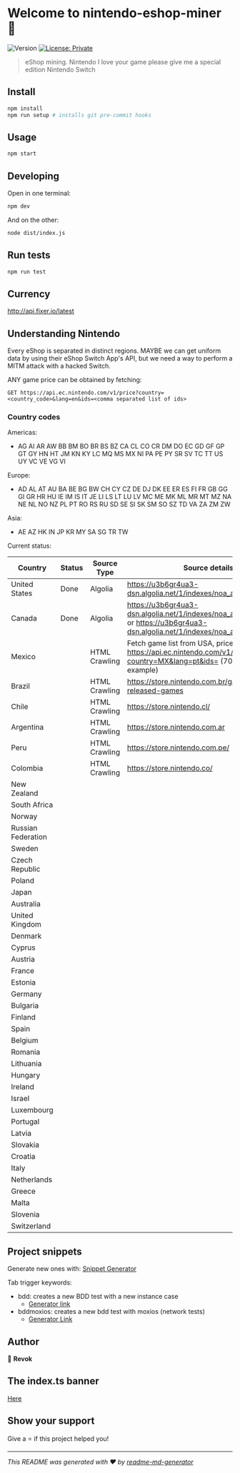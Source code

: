 # Welcome to nintendo-eshop-miner 👋

![Version](https://img.shields.io/badge/version-1.0.0-blue.svg?cacheSeconds=2592000)
[![License: Private](https://img.shields.io/badge/license-Private-%233498db)](#)

> eShop mining. Nintendo I love your game please give me a special edition Nintendo Switch

## Install

```sh
npm install
npm run setup # installs git pre-commit hooks
```

## Usage

```sh
npm start
```

## Developing

Open in one terminal:

```sh
npm dev
```

And on the other:

```sh
node dist/index.js
```

## Run tests

```sh
npm run test
```

## Currency

http://api.fixer.io/latest

## Understanding Nintendo

Every eShop is separated in distinct regions. MAYBE we can get uniform data by using their eShop Switch App's API, but we need a way to perform a MITM attack with a hacked Switch.

ANY game price can be obtained by fetching:

```
GET https://api.ec.nintendo.com/v1/price?country=<country_code>&lang=en&ids=<comma separated list of ids>
```

### Country codes

Americas:

- AG AI AR AW BB BM BO BR BS BZ CA CL CO CR DM DO EC GD GF GP GT GY HN HT JM KN KY LC MQ MS MX NI PA PE PY SR SV TC TT US UY VC VE VG VI

Europe:

- AD AL AT AU BA BE BG BW CH CY CZ DE DJ DK EE ER ES FI FR GB GG GI GR HR HU IE IM IS IT JE LI LS LT LU LV MC ME MK ML MR MT MZ NA NE NL NO NZ PL PT RO RS RU SD SE SI SK SM SO SZ TD VA ZA ZM ZW

Asia:

- AE AZ HK IN JP KR MY SA SG TR TW

Current status:

| Country            | Status | Source Type   | Source details                                                                                                                      |
| ------------------ | ------ | ------------- | ----------------------------------------------------------------------------------------------------------------------------------- |
| United States      | Done   | Algolia       | https://u3b6gr4ua3-dsn.algolia.net/1/indexes/noa_aem_game_en_us                                                                     |
| Canada             | Done   | Algolia       | https://u3b6gr4ua3-dsn.algolia.net/1/indexes/noa_aem_game_en_ca or https://u3b6gr4ua3-dsn.algolia.net/1/indexes/noa_aem_game_fr_ca  |
| Mexico             |        | HTML Crawling | Fetch game list from USA, price from https://api.ec.nintendo.com/v1/price?country=MX&lang=pt&ids=<game id> (70010000023394 example) |
| Brazil             |        | HTML Crawling | https://store.nintendo.com.br/games/all-released-games                                                                              |
| Chile              |        | HTML Crawling | https://store.nintendo.cl/                                                                                                          |
| Argentina          |        | HTML Crawling | https://store.nintendo.com.ar                                                                                                       |
| Peru               |        | HTML Crawling | https://store.nintendo.com.pe/                                                                                                      |
| Colombia           |        | HTML Crawling | https://store.nintendo.co/                                                                                                          |
| New Zealand        |        |               |                                                                                                                                     |
| South Africa       |        |               |                                                                                                                                     |
| Norway             |        |               |                                                                                                                                     |
| Russian Federation |        |               |                                                                                                                                     |
| Sweden             |        |               |                                                                                                                                     |
| Czech Republic     |        |               |                                                                                                                                     |
| Poland             |        |               |                                                                                                                                     |
| Japan              |        |               |                                                                                                                                     |
| Australia          |        |               |                                                                                                                                     |
| United Kingdom     |        |               |                                                                                                                                     |
| Denmark            |        |               |                                                                                                                                     |
| Cyprus             |        |               |                                                                                                                                     |
| Austria            |        |               |                                                                                                                                     |
| France             |        |               |                                                                                                                                     |
| Estonia            |        |               |                                                                                                                                     |
| Germany            |        |               |                                                                                                                                     |
| Bulgaria           |        |               |                                                                                                                                     |
| Finland            |        |               |                                                                                                                                     |
| Spain              |        |               |                                                                                                                                     |
| Belgium            |        |               |                                                                                                                                     |
| Romania            |        |               |                                                                                                                                     |
| Lithuania          |        |               |                                                                                                                                     |
| Hungary            |        |               |                                                                                                                                     |
| Ireland            |        |               |                                                                                                                                     |
| Israel             |        |               |                                                                                                                                     |
| Luxembourg         |        |               |                                                                                                                                     |
| Portugal           |        |               |                                                                                                                                     |
| Latvia             |        |               |                                                                                                                                     |
| Slovakia           |        |               |                                                                                                                                     |
| Croatia            |        |               |                                                                                                                                     |
| Italy              |        |               |                                                                                                                                     |
| Netherlands        |        |               |                                                                                                                                     |
| Greece             |        |               |                                                                                                                                     |
| Malta              |        |               |                                                                                                                                     |
| Slovenia           |        |               |                                                                                                                                     |
| Switzerland        |        |               |                                                                                                                                     |

## Project snippets

Generate new ones with: [Snippet Generator](https://snippet-generator.app/)

Tab trigger keywords:

- bdd: creates a new BDD test with a new instance case
  - [Generator link](https://snippet-generator.app/?description=BDD+Test&tabtrigger=bdd&snippet=import+%7B+expect+%7D+from+%22chai%22%3B%0Aimport+%7B+describe%2C+it%2C+afterEach+%7D+from+%22mocha%22%3B%0Aimport+sinon+from+%22sinon%22%3B%0Aimport+%7B+%24%7BTM_FILENAME_BASE%2F%28.spec%29%2F%2F%7D+%7D+from+%22.%2F%24%7BTM_FILENAME_BASE%2F%28.spec%29%2F%2F%7D%22%3B%0A%0Adescribe%28%22%24%7BTM_FILENAME_BASE%2F%28.spec%29%2F%2F%7D%22%2C+%28%29+%3D%3E+%7B%0A++afterEach%28%28%29+%3D%3E+sinon.restore%28%29%29%3B%0A%0A++it%28%22should+be+created+successfully%22%2C+%28%29+%3D%3E+%7B%0A++++%2F%2F+eslint-disable-next-line+no-new%0A++++const+instance+%3D+new+%24%7BTM_FILENAME_BASE%2F%28.spec%29%2F%2F%7D%28%29%3B%0A++++expect%28instance%29.to.be.instanceOf%28%24%7BTM_FILENAME_BASE%2F%28.spec%29%2F%2F%7D%29%3B%0A++%7D%29%3B%0A%7D%29%3B%0A&mode=vscode)
- bddmoxios: creates a new bdd test with moxios (network tests)
  - [Generator Link](https://snippet-generator.app/?description=BDD+Test+Moxios&tabtrigger=bddmoxios&snippet=import+%7B+expect+%7D+from+%22chai%22%3B%0Aimport+%7B+describe%2C+it%2C+afterEach+%7D+from+%22mocha%22%3B%0Aimport+sinon+from+%22sinon%22%3B%0Aimport+moxios+from+%22moxios%22%3B++%0Aimport+%7B+%24%7BTM_FILENAME_BASE%2F%28.spec%29%2F%2F%7D+%7D+from+%22.%2F%24%7BTM_FILENAME_BASE%2F%28.spec%29%2F%2F%7D%22%3B%0A%0Adescribe%28%22%24%7BTM_FILENAME_BASE%2F%28.spec%29%2F%2F%7D%22%2C+%28%29+%3D%3E+%7B%0A++afterEach%28%28%29+%3D%3E+sinon.restore%28%29%29%3B%0A%0A++it%28%22should+be+created+successfully%22%2C+%28%29+%3D%3E+%7B%0A++++%2F%2F+eslint-disable-next-line+no-new%0A++++const+instance+%3D+new+%24%7BTM_FILENAME_BASE%2F%28.spec%29%2F%2F%7D%28%29%3B%0A++++expect%28instance%29.to.be.instanceOf%28%24%7BTM_FILENAME_BASE%2F%28.spec%29%2F%2F%7D%29%3B%0A++%7D%29%3B%0A%0A++it%28%22request+test%21%22%2C+%28done%29+%3D%3E+%7B%0A++++++const+dumpSpy+%3D+sinon.spy%28%29%3B%0A++++++const+instance+%3D+new+%24%7BTM_FILENAME_BASE%2F%28.spec%29%2F%2F%7D%28%29%3B%0A++++++%2F%2F+perform+request%0A++++++%2F%2F+const+promise+%3D+instance.promiseReturningMethod%28%29.then%28dumpSpy%29%3B%0A+++++++moxios.wait%28async+%28%29+%3D%3E+%7B%0A%0A+++++++const+requestResponse+%3D+moxios.requests.mostRecent%28%29%3B%0A+++++++requestResponse.respondWith%28%7B%7D%29%0A+++++++%2F%2F+await+promise%0A%0A+++++++%2F%2F+assertions%0A+++++++++%2F%2F+check+dumpSpy.lastCall.lastArg.pop%28%29%3B+for+promise+result%0A%7D%29%3B++%0A%7D%29%3B%0A%7D%29%3B%0A&mode=vscode)

## Author

👤 **Revok**

## The index.ts banner

[Here](https://github.com/syntax-samurai/zelda)

## Show your support

Give a ⭐️ if this project helped you!

---

_This README was generated with ❤️ by [readme-md-generator](https://github.com/kefranabg/readme-md-generator)_
